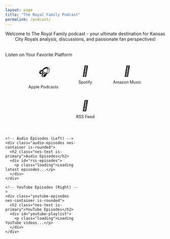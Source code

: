```yaml
---
layout: page
title: "The Royal Family Podcast"
permalink: /podcast/
---
```


<div class="podcast-intro">
  <p>Welcome to The Royal Family podcast - your ultimate destination for Kansas City Royals analysis, discussions, and passionate fan perspectives!</p>
</div>

<!-- Platform Links -->
<div class="podcast-platforms nes-container is-rounded">
  <p class="title">Listen on Your Favorite Platform</p>
  <div class="platform-icons">
    <a href="https://podcasts.apple.com/us/podcast/the-royal-family-kc-royals-podcast/id1234567890" class="platform-link" title="Apple Podcasts" target="_blank" rel="noopener noreferrer">
      <i class="platform-icon apple-podcasts">🎧</i>
      <span>Apple Podcasts</span>
    </a>
    <a href="https://open.spotify.com/show/1234567890" class="platform-link" title="Spotify" target="_blank" rel="noopener noreferrer">
      <i class="platform-icon spotify">🎵</i>
      <span>Spotify</span>
    </a>
    <a href="https://music.amazon.com/podcasts/1234567890" class="platform-link" title="Amazon Music" target="_blank" rel="noopener noreferrer">
      <i class="platform-icon amazon-music">🎵</i>
      <span>Amazon Music</span>
    </a>
    <a href="https://media.rss.com/the-royal-family-kc-royals-podcast/feed.xml" class="platform-link" title="RSS Feed" target="_blank" rel="noopener noreferrer">
      <i class="platform-icon rss">📡</i>
      <span>RSS Feed</span>
    </a>
  </div>
</div>

<!-- Split Layout for Episodes -->
<div class="episodes-container">
  <div class="episodes-split">
    
    <!-- Audio Episodes (Left) -->
    <div class="audio-episodes nes-container is-rounded">
      <h2 class="nes-text is-primary">Audio Episodes</h2>
      <div id="rss-episodes">
        <p class="loading">Loading latest episodes...</p>
      </div>
    </div>
    
    <!-- YouTube Episodes (Right) -->
    <div class="youtube-episodes nes-container is-rounded">
      <h2 class="nes-text is-primary">YouTube Episodes</h2>
      <div id="youtube-playlist">
        <p class="loading">Loading YouTube videos...</p>
      </div>
    </div>
    
  </div>
</div>

<style>
/* Podcast-specific styles */
.podcast-intro {
  margin-bottom: 2rem;
  text-align: center;
}

.podcast-platforms {
  margin-bottom: 2rem;
}

.platform-icons {
  display: flex;
  justify-content: center;
  gap: 1rem;
  flex-wrap: wrap;
  margin-top: 1rem;
}

.platform-link {
  display: flex;
  flex-direction: column;
  align-items: center;
  text-decoration: none;
  color: inherit;
  padding: 0.5rem;
  border-radius: 4px;
  transition: opacity 0.3s ease;
  min-width: 100px;
}

.platform-link:hover {
  opacity: 0.8;
}

.platform-icon {
  font-size: 2rem;
  margin-bottom: 0.5rem;
}

.platform-link span {
  font-size: 0.8rem;
  text-align: center;
}

.episodes-container {
  margin-top: 2rem;
}

.episodes-split {
  display: grid;
  grid-template-columns: 1fr 1fr;
  gap: 2rem;
}

.audio-episodes, .youtube-episodes {
  padding: 1rem;
}

.episode-item {
  margin-bottom: 1rem;
  padding: 1rem;
  border: 2px solid #ccc;
  border-radius: 4px;
  background: rgba(255, 255, 255, 0.1);
}

.episode-title {
  font-weight: bold;
  margin-bottom: 0.5rem;
  color: #C09C5B;
}

.episode-date {
  font-size: 0.8rem;
  color: #aaa;
  margin-bottom: 0.5rem;
}

.episode-description {
  font-size: 0.9rem;
  margin-bottom: 0.5rem;
}

.loading {
  text-align: center;
  font-style: italic;
  color: #aaa;
}

/* Responsive design */
@media (max-width: 768px) {
  .episodes-split {
    grid-template-columns: 1fr;
  }
  
  .platform-icons {
    gap: 0.5rem;
  }
  
  .platform-link {
    min-width: 80px;
  }
  
  .platform-icon {
    font-size: 1.5rem;
  }
}
</style>

<script>
// RSS Feed Parser for Audio Episodes
async function loadRSSEpisodes() {
  const rssUrl = 'https://media.rss.com/the-royal-family-kc-royals-podcast/feed.xml';
  const proxyUrl = 'https://api.allorigins.win/get?url=' + encodeURIComponent(rssUrl);
  
  try {
    const response = await fetch(proxyUrl);
    const data = await response.json();
    const parser = new DOMParser();
    const xmlDoc = parser.parseFromString(data.contents, 'text/xml');
    
    const items = xmlDoc.querySelectorAll('item');
    const episodesContainer = document.getElementById('rss-episodes');
    
    if (items.length === 0) {
      episodesContainer.innerHTML = '<p>No episodes found.</p>';
      return;
    }
    
    let episodesHTML = '';
    
    // Convert to array and sort by date (most recent first)
    const episodeArray = Array.from(items).map(item => {
      const pubDate = new Date(item.querySelector('pubDate')?.textContent || '');
      return { item, pubDate };
    }).sort((a, b) => b.pubDate - a.pubDate);
    
    episodeArray.slice(0, 10).forEach(({ item }) => {
      const title = item.querySelector('title')?.textContent || 'Untitled Episode';
      const description = item.querySelector('description')?.textContent || '';
      const pubDate = item.querySelector('pubDate')?.textContent || '';
      const enclosure = item.querySelector('enclosure');
      const audioUrl = enclosure?.getAttribute('url') || '';
      
      const date = new Date(pubDate).toLocaleDateString();
      const shortDescription = description.length > 150 ? 
        description.substring(0, 150) + '...' : description;
      
      episodesHTML += `
        <div class="episode-item">
          <div class="episode-title">${title}</div>
          <div class="episode-date">${date}</div>
          <div class="episode-description">${shortDescription}</div>
          ${audioUrl ? `<audio controls style="width: 100%; margin-top: 0.5rem;">
            <source src="${audioUrl}" type="audio/mpeg">
            Your browser does not support the audio element.
          </audio>` : ''}
        </div>
      `;
    });
    
    episodesContainer.innerHTML = episodesHTML;
    
  } catch (error) {
    console.error('Error loading RSS feed:', error);
    document.getElementById('rss-episodes').innerHTML = 
      '<p>Unable to load episodes at this time. Please try again later.</p>';
  }
}

// YouTube Playlist Loader
async function loadYouTubePlaylist() {
  const playlistId = 'PLz-qXKR6_H_miJi7Vg8QVgeug83Jq5d73';
  
  // For now, we'll use a simplified approach since we need YouTube API key for full functionality
  // This creates placeholder structure that can be enhanced later
  const youtubeContainer = document.getElementById('youtube-playlist');
  
  try {
    // Enhanced iframe embed for the playlist with proper playlist navigation
    youtubeContainer.innerHTML = `
      <div class="youtube-embed" style="margin-bottom: 1rem;">
        <iframe width="100%" height="315" 
          src="https://www.youtube.com/embed?listType=playlist&list=${playlistId}&index=0&showinfo=1" 
          title="The Royal Family Podcast YouTube Playlist" 
          frameborder="0" 
          allow="accelerometer; autoplay; clipboard-write; encrypted-media; gyroscope; picture-in-picture; web-share" 
          allowfullscreen
          style="border-radius: 4px;">
        </iframe>
      </div>
      <p style="text-align: center; margin-top: 1rem;">
        <a href="https://youtube.com/playlist?list=${playlistId}" 
           target="_blank" 
           rel="noopener noreferrer"
           class="nes-btn is-primary">
          View Full Playlist on YouTube
        </a>
      </p>
    `;
  } catch (error) {
    console.error('Error loading YouTube playlist:', error);
    youtubeContainer.innerHTML = 
      '<p>Unable to load YouTube videos at this time.</p>';
  }
}

// Load content when page loads
document.addEventListener('DOMContentLoaded', function() {
  loadRSSEpisodes();
  loadYouTubePlaylist();
});
</script>